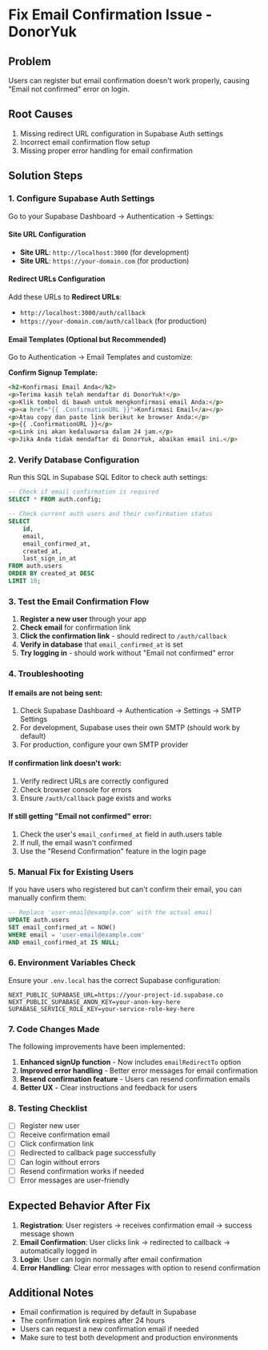 # Fix Email Confirmation Issue - DonorYuk

## Problem

Users can register but email confirmation doesn't work properly, causing "Email not confirmed" error on login.

## Root Causes

1. Missing redirect URL configuration in Supabase Auth settings
2. Incorrect email confirmation flow setup
3. Missing proper error handling for email confirmation

## Solution Steps

### 1. Configure Supabase Auth Settings

Go to your Supabase Dashboard → Authentication → Settings:

#### Site URL Configuration

-   **Site URL**: `http://localhost:3000` (for development)
-   **Site URL**: `https://your-domain.com` (for production)

#### Redirect URLs Configuration

Add these URLs to **Redirect URLs**:

-   `http://localhost:3000/auth/callback`
-   `https://your-domain.com/auth/callback` (for production)

#### Email Templates (Optional but Recommended)

Go to Authentication → Email Templates and customize:

**Confirm Signup Template:**

```html
<h2>Konfirmasi Email Anda</h2>
<p>Terima kasih telah mendaftar di DonorYuk!</p>
<p>Klik tombol di bawah untuk mengkonfirmasi email Anda:</p>
<p><a href="{{ .ConfirmationURL }}">Konfirmasi Email</a></p>
<p>Atau copy dan paste link berikut ke browser Anda:</p>
<p>{{ .ConfirmationURL }}</p>
<p>Link ini akan kedaluwarsa dalam 24 jam.</p>
<p>Jika Anda tidak mendaftar di DonorYuk, abaikan email ini.</p>
```

### 2. Verify Database Configuration

Run this SQL in Supabase SQL Editor to check auth settings:

```sql
-- Check if email confirmation is required
SELECT * FROM auth.config;

-- Check current auth users and their confirmation status
SELECT
    id,
    email,
    email_confirmed_at,
    created_at,
    last_sign_in_at
FROM auth.users
ORDER BY created_at DESC
LIMIT 10;
```

### 3. Test the Email Confirmation Flow

1. **Register a new user** through your app
2. **Check email** for confirmation link
3. **Click the confirmation link** - should redirect to `/auth/callback`
4. **Verify in database** that `email_confirmed_at` is set
5. **Try logging in** - should work without "Email not confirmed" error

### 4. Troubleshooting

#### If emails are not being sent:

1. Check Supabase Dashboard → Authentication → Settings → SMTP Settings
2. For development, Supabase uses their own SMTP (should work by default)
3. For production, configure your own SMTP provider

#### If confirmation link doesn't work:

1. Verify redirect URLs are correctly configured
2. Check browser console for errors
3. Ensure `/auth/callback` page exists and works

#### If still getting "Email not confirmed" error:

1. Check the user's `email_confirmed_at` field in auth.users table
2. If null, the email wasn't confirmed
3. Use the "Resend Confirmation" feature in the login page

### 5. Manual Fix for Existing Users

If you have users who registered but can't confirm their email, you can manually confirm them:

```sql
-- Replace 'user-email@example.com' with the actual email
UPDATE auth.users
SET email_confirmed_at = NOW()
WHERE email = 'user-email@example.com'
AND email_confirmed_at IS NULL;
```

### 6. Environment Variables Check

Ensure your `.env.local` has the correct Supabase configuration:

```env
NEXT_PUBLIC_SUPABASE_URL=https://your-project-id.supabase.co
NEXT_PUBLIC_SUPABASE_ANON_KEY=your-anon-key-here
SUPABASE_SERVICE_ROLE_KEY=your-service-role-key-here
```

### 7. Code Changes Made

The following improvements have been implemented:

1. **Enhanced signUp function** - Now includes `emailRedirectTo` option
2. **Improved error handling** - Better error messages for email confirmation
3. **Resend confirmation feature** - Users can resend confirmation emails
4. **Better UX** - Clear instructions and feedback for users

### 8. Testing Checklist

-   [ ] Register new user
-   [ ] Receive confirmation email
-   [ ] Click confirmation link
-   [ ] Redirected to callback page successfully
-   [ ] Can login without errors
-   [ ] Resend confirmation works if needed
-   [ ] Error messages are user-friendly

## Expected Behavior After Fix

1. **Registration**: User registers → receives confirmation email → success message shown
2. **Email Confirmation**: User clicks link → redirected to callback → automatically logged in
3. **Login**: User can login normally after email confirmation
4. **Error Handling**: Clear error messages with option to resend confirmation

## Additional Notes

-   Email confirmation is required by default in Supabase
-   The confirmation link expires after 24 hours
-   Users can request a new confirmation email if needed
-   Make sure to test both development and production environments
